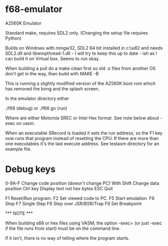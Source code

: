 # f68-emulator
A2560K Emulator

Standard make, requires SDL2 only. (Changing the setup file requires Python)

Builds on Windows with mingw32, SDL2 64 bit installed in c:\sdl2 and needs SDL2.dll and libwinpthread-1.dll - I will try to keep this
up to date - ish as I can build it on Virtual box. Seems to run okay. 

When building a pull do a make clean first so old .o files from another OS don't get in the way, then build with MAKE -B

This is running a slightly modified version of the A2560K boot rom which has removed the bong and the splash screen.

In the emulator directory either 

./f68 <files>					(debug)
or
./f68 <files> go 				(run)

Where <files> are either Motorola SREC or Intel Hex format. See note below about -exec on vasm.

When an executable SRecord is loaded it sets the run address, so the F1 key now runs that program instead of resetting the CPU. If there are
more than one executables it's the last execute address. See testasm directory for an example file.

Debug keys
==========

0-9A-F 			Change code position (doesn't change PC)
With Shift 		Change data position
Ctrl key 		Display text not hex bytes
ESC 			Quit

F1 				Reset/Run program.
F2 				Set viewed code to PC.
F5 				Start emulation.
F6 				Stop
F7 				Single Step
F8 				Step over JSR/BSR/Trap
F9 				Set Breakpoint

*** NOTE ***

When building s68 or hex files using VASM, the option -exec=<start label> (or just -exec if the file runs from start) must be on the command line.

If it isn't, there is no way of telling where the program starts. 